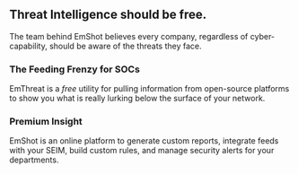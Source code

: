 ## Threat Intelligence should be free.
The team behind EmShot believes every company, regardless of cyber-capability, should be aware of the threats they face.


### The Feeding Frenzy for SOCs
EmThreat is a *free* utility for pulling information from open-source platforms to show you what is really lurking below the surface of your network. 


### Premium Insight
EmShot is an online platform to generate custom reports, integrate feeds with your SEIM, build custom rules, and manage security alerts for your departments. 


